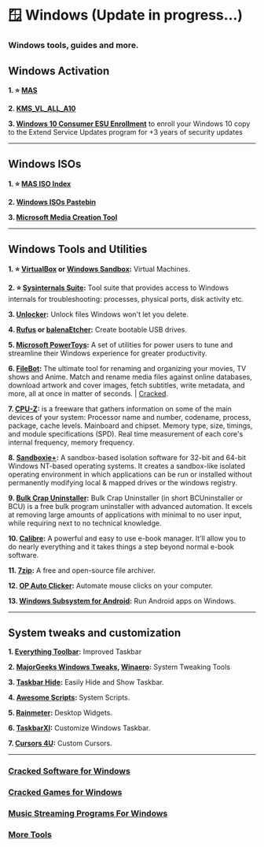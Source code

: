 # 🪟 Windows (Update in progress...)
### Windows tools, guides and more.

## Windows Activation

**1. ⭐ [MAS](https://github.com/massgravel/Microsoft-Activation-Scripts/)**

**2. [KMS_VL_ALL_A10](https://github.com/abbodi1406/KMS_VL_ALL_AIO)**

**3. [Windows 10 Consumer ESU Enrollment](https://github.com/abbodi1406/ConsumerESU)** to enroll your Windows 10 copy to the Extend Service Updates program for +3 years of security updates

***

## Windows ISOs

**1. ⭐ [MAS ISO Index](https://massgrave.dev/genuine-installation-media.html)**

**2. [Windows ISOs Pastebin](https://pastebin.com/ELUQdsvx)**

**3. [Microsoft Media Creation Tool](https://www.microsoft.com/en-us/software-download/windows10)**

***

## Windows Tools and Utilities

**1. ⭐ [VirtualBox](https://www.virtualbox.org/) or [Windows Sandbox](https://learn.microsoft.com/en-us/windows/security/application-security/application-isolation/windows-sandbox/windows-sandbox-overview):** Virtual Machines.

**2. ⭐ [Sysinternals Suite](https://learn.microsoft.com/en-us/sysinternals/downloads/sysinternals-suite):** Tool suite that provides access to Windows internals for troubleshooting: processes, physical ports, disk activity etc.

**3. [Unlocker](http://www.softpedia.com/get/System/System-Miscellaneous/Unlocker.shtml):** Unlock files Windows won't let you delete.

**4. [Rufus](https://rufus.akeo.ie/) or [balenaEtcher](https://etcher.balena.io/):**  Create bootable USB drives.

**5. [Microsoft PowerToys](https://docs.microsoft.com/en-gb/windows/powertoys/):**  A set of utilities for power users to tune and streamline their Windows experience for greater productivity.

**6. [FileBot](https://www.filebot.net/):** The ultimate tool for renaming and organizing your movies, TV shows and Anime. Match and rename media files against online databases, download artwork and cover images, fetch subtitles, write metadata, and more, all at once in matter of seconds. | [Cracked](https://www.mediafire.com/file/d7e9ctdnzc971pb/FileBot_4.9.6-portable.rar/file).

**7. [CPU-Z](https://www.cpuid.com/softwares/cpu-z.html):** is a freeware that gathers information on some of the main devices of your system: Processor name and number, codename, process, package, cache levels. Mainboard and chipset. Memory type, size, timings, and module specifications (SPD). Real time measurement of each core's internal frequency, memory frequency.

**8. [Sandboxie+](https://github.com/sandboxie-plus/Sandboxie):** A sandbox-based isolation software for 32-bit and 64-bit Windows NT-based operating systems. It creates a sandbox-like isolated operating environment in which applications can be run or installed without permanently modifying local & mapped drives or the windows registry.

**9. [Bulk Crap Uninstaller](https://www.bcuninstaller.com/):** Bulk Crap Uninstaller (in short BCUninstaller or BCU) is a free bulk program uninstaller with advanced automation. It excels at removing large amounts of applications with minimal to no user input, while requiring next to no technical knowledge.

**10. [Calibre](https://calibre-ebook.com/):** A powerful and easy to use e-book manager. It’ll allow you to do nearly everything and it takes things a step beyond normal e-book software.

**11. [7zip](http://www.7-zip.org/download.html):** A free and open-source file archiver.

**12. [OP Auto Clicker](https://autoclicker.en.uptodown.com/windows):** Automate mouse clicks on your computer.

**13. [Windows Subsystem for Android](https://learn.microsoft.com/en-us/windows/android/wsa/):** Run Android apps on Windows.

***

## System tweaks and customization

**1. [Everything Toolbar](https://github.com/srwi/EverythingToolbar):** Improved Taskbar

**2. [MajorGeeks Windows Tweaks](https://www.majorgeeks.com/files/details/majorgeeks_registry_tweaks.html), [Winaero](https://winaero.com/):** System Tweaking Tools

**3. [Taskbar Hide](https://www.eusing.com/hidewindows/bosskey.htm):** Easily Hide and Show Taskbar.

**4. [Awesome Scripts](https://github.com/Py-Contributors/awesomeScripts):** System Scripts.

**5. [Rainmeter](https://www.rainmeter.net/):** Desktop Widgets.

**6. [TaskbarXI](https://github.com/ChrisAnd1998/TaskbarXI):** Customize Windows Taskbar.

**7. [Cursors 4U](https://www.cursors-4u.com/):** Custom Cursors.

***

### [Cracked Software for Windows](https://mediasavvy.pages.dev/Wiki/Software.html#software-for-windows-10-11)

### [Cracked Games for Windows](https://mediasavvy.pages.dev/Wiki/Games.html#games-for-windows)

### [Music Streaming Programs For Windows](https://mediasavvy.pages.dev/Wiki/Music.html#best-free-music-streaming-program-for-windows-mac-linux)

### [More Tools](https://mediasavvy.pages.dev/Wiki/Tools.html)









